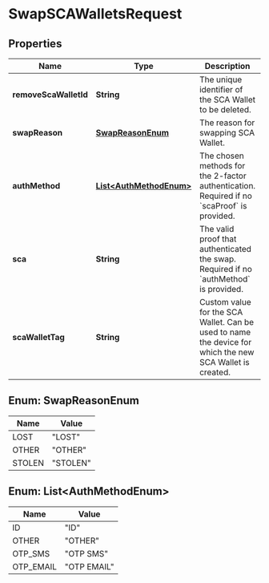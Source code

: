 

# SwapSCAWalletsRequest


## Properties

| Name | Type | Description | Notes |
|------------ | ------------- | ------------- | -------------|
|**removeScaWalletId** | **String** | The unique identifier of the SCA Wallet to be deleted. |  |
|**swapReason** | [**SwapReasonEnum**](#SwapReasonEnum) | The reason for swapping SCA Wallet. |  |
|**authMethod** | [**List&lt;AuthMethodEnum&gt;**](#List&lt;AuthMethodEnum&gt;) | The chosen methods for the 2-factor authentication. Required if no &#x60;scaProof&#x60; is provided.  |  [optional] |
|**sca** | **String** | The valid proof that authenticated the swap. Required if no &#x60;authMethod&#x60; is provided. |  [optional] |
|**scaWalletTag** | **String** | Custom value for the SCA Wallet. Can be used to name the device for which the new SCA Wallet is created.   |  [optional] |



## Enum: SwapReasonEnum

| Name | Value |
|---- | -----|
| LOST | &quot;LOST&quot; |
| OTHER | &quot;OTHER&quot; |
| STOLEN | &quot;STOLEN&quot; |



## Enum: List&lt;AuthMethodEnum&gt;

| Name | Value |
|---- | -----|
| ID | &quot;ID&quot; |
| OTHER | &quot;OTHER&quot; |
| OTP_SMS | &quot;OTP SMS&quot; |
| OTP_EMAIL | &quot;OTP EMAIL&quot; |



